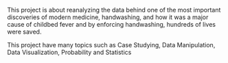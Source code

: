 This project is about reanalyzing the data behind one of the most important discoveries of modern medicine, handwashing, and how it was a major cause of childbed fever and by enforcing handwashing, hundreds of lives were saved.

This project have many topics such as Case Studying, Data Manipulation, Data Visualization, Probability and Statistics
